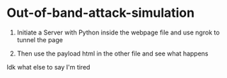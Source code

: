 # Out-of-band-attack-simulation

1. Initiate a Server with Python inside the webpage file and use ngrok to tunnel the page

2. Then use the payload html in the other file and see what happens

Idk what else to say I'm tired
